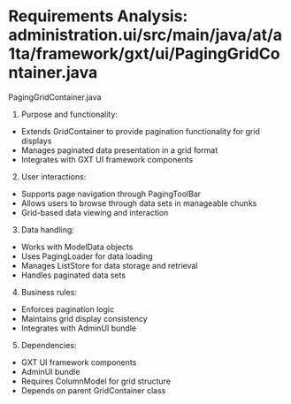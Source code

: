 # Requirements Analysis: administration.ui/src/main/java/at/a1ta/framework/gxt/ui/PagingGridContainer.java

PagingGridContainer.java
1. Purpose and functionality:
- Extends GridContainer to provide pagination functionality for grid displays
- Manages paginated data presentation in a grid format
- Integrates with GXT UI framework components

2. User interactions:
- Supports page navigation through PagingToolBar
- Allows users to browse through data sets in manageable chunks
- Grid-based data viewing and interaction

3. Data handling:
- Works with ModelData objects
- Uses PagingLoader for data loading
- Manages ListStore for data storage and retrieval
- Handles paginated data sets

4. Business rules:
- Enforces pagination logic
- Maintains grid display consistency
- Integrates with AdminUI bundle

5. Dependencies:
- GXT UI framework components
- AdminUI bundle
- Requires ColumnModel for grid structure
- Depends on parent GridContainer class